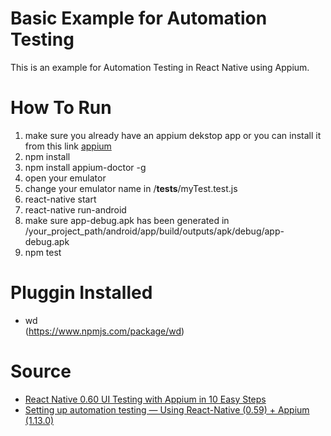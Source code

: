 # Basic Example for Automation Testing
This is an example for Automation Testing in React Native using Appium.

# How To Run
1. make sure you already have an appium dekstop app or you can install it from this link [appium](https://github.com/appium/appium-desktop/releases/tag/v1.13.0)
2. npm install
3. npm install appium-doctor -g
4. open your emulator
5. change your emulator name in /__tests__/myTest.test.js
6. react-native start
7. react-native run-android
8. make sure app-debug.apk has been generated in /your_project_path/android/app/build/outputs/apk/debug/app-debug.apk
9. npm test

# Pluggin Installed
- wd <br/>
(https://www.npmjs.com/package/wd)

# Source
- [React Native 0.60 UI Testing with Appium in 10 Easy Steps](https://medium.com/@mahmoudsnatch/react-native-0-60-ui-testing-with-appium-in-10-easy-steps-61e68ae6eb4c)
- [Setting up automation testing — Using React-Native (0.59) + Appium (1.13.0)](https://medium.com/swlh/automation-testing-using-react-native-and-appium-on-ubuntu-ddfddc0c29fe)
